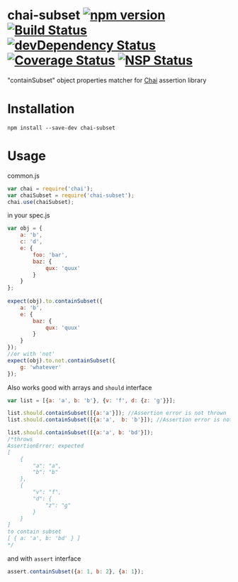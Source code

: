 chai-subset [![npm version](https://badge.fury.io/js/chai-subset.svg)](https://badge.fury.io/js/chai-subset) [![Build Status](https://travis-ci.org/debitoor/chai-subset.svg?branch=master)](https://travis-ci.org/debitoor/chai-subset) [![devDependency Status](https://david-dm.org/debitoor/chai-subset/dev-status.svg)](https://david-dm.org/debitoor/chai-subset#info=devDependencies) [![Coverage Status](https://coveralls.io/repos/debitoor/chai-subset/badge.svg?service=github)](https://coveralls.io/github/debitoor/chai-subset) [![NSP Status](https://nodesecurity.io/orgs/debitoor/projects/eb6fec04-2b26-4462-b4ff-08d952da3065/badge)](https://nodesecurity.io/orgs/debitoor/projects/eb6fec04-2b26-4462-b4ff-08d952da3065)
===========

"containSubset" object properties matcher for [Chai](http://chaijs.com/) assertion library

Installation
===========

`npm install --save-dev chai-subset`

Usage
=====

common.js
```js
var chai = require('chai');
var chaiSubset = require('chai-subset');
chai.use(chaiSubset);
```

in your spec.js
```js
var obj = {
	a: 'b',
	c: 'd',
	e: {
		foo: 'bar',
		baz: {
			qux: 'quux'
		}
	}
};
	
expect(obj).to.containSubset({
	a: 'b',
	e: {
		baz: {
			qux: 'quux'
		}
	}
});
//or with 'not'
expect(obj).to.not.containSubset({
	g: 'whatever'
});
```

Also works good with arrays and `should` interface
```js
var list = [{a: 'a', b: 'b'}, {v: 'f', d: {z: 'g'}}];

list.should.containSubset([{a:'a'}]); //Assertion error is not thrown
list.should.containSubset([{a:'a',  b: 'b'}]); //Assertion error is not thrown

list.should.containSubset([{a:'a', b: 'bd'}]); 
/*throws
AssertionError: expected
[
    {
        "a": "a",
        "b": "b"
    },
    {
        "v": "f",
        "d": {
            "z": "g"
        }
    }
]
to contain subset 
[ { a: 'a', b: 'bd' } ]
*/
```

and with `assert` interface
```js
assert.containSubset({a: 1, b: 2}, {a: 1});
```
